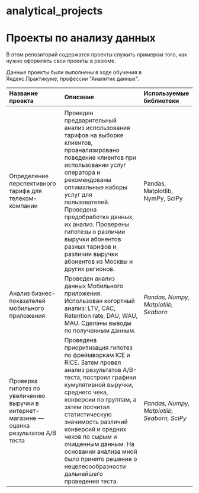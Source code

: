 # analytical_projects


# Проекты по анализу данных

В этом репозиторий содержатся проекты  служить примером того, как нужно оформлять свои проекты в резюме.

Данные проекты были выполнены в ходе обучения в Яндекс.Практикуме, профессии "Аналитик данных".

| Название проекта | Описание | Используемые библиотеки | 
| :---------------------- | :---------------------- | :---------------------- |
|||
|Определение перспективного тарифа для телеком-компании|Проведен предварительный анализ использования тарифов на выборке клиентов, проанализировано поведение клиентов при использовании услуг оператора и рекомендованы оптимальные наборы услуг для пользователей. Проведена предобработка данных, их анализ. Проверены гипотезы о различии выручки абонентов разных тарифов и различии выручки абонентов из Москвы и других регионов.|Pandas, Matplotlib, NymPy, SciPy|
|Анализ бизнес-показателей мобильного приложения|Проведен анализ данных Мобильного приложения. Использован когортный анализ: LTV, CAC, Retention rate, DAU, WAU, MAU. Сделаны выводы по полученным данным.|*Pandas, Numpy, Matplotlib, Seaborn*|
|Проверка гипотез по увеличению выручки в интернет-магазине — оценка результатов A/B теста|Проведена приоритизация гипотез по фреймворкам ICE и RICE. Затем провел анализ результатов A/B-теста, построил графики кумулятивной выручки, среднего чека, конверсии по группам, а затем посчитал статистическую значимость различий конверсий и средних чеков по сырым и очищенным данным. На основании анализа мной было принято решение о нецелесообразности дальнейшего проведения теста.|*Pandas, Numpy, Matplotlib, Seaborn, SciPy*|
